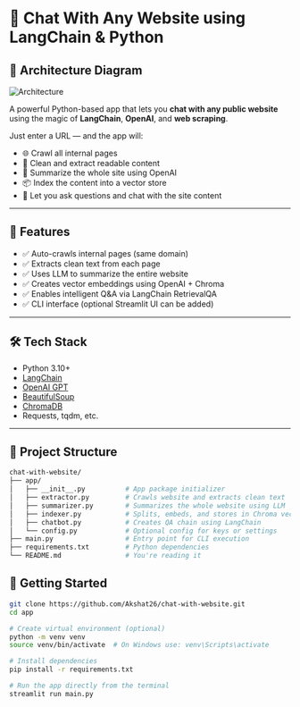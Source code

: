 # 💬 Chat With Any Website using LangChain & Python

## 🧠 Architecture Diagram

![Architecture](assets/architecture-diagram.png)

A powerful Python-based app that lets you **chat with any public website** using the magic of **LangChain**, **OpenAI**, and **web scraping**.

Just enter a URL — and the app will:
- 🌐 Crawl all internal pages
- 🧼 Clean and extract readable content
- 🧠 Summarize the whole site using OpenAI
- 📦 Index the content into a vector store
- 🤖 Let you ask questions and chat with the site content

---

## 📌 Features

- ✅ Auto-crawls internal pages (same domain)
- ✅ Extracts clean text from each page
- ✅ Uses LLM to summarize the entire website
- ✅ Creates vector embeddings using OpenAI + Chroma
- ✅ Enables intelligent Q&A via LangChain RetrievalQA
- ✅ CLI interface (optional Streamlit UI can be added)

---

## 🛠 Tech Stack

- Python 3.10+
- [LangChain](https://github.com/langchain-ai/langchain)
- [OpenAI GPT](https://platform.openai.com/)
- [BeautifulSoup](https://www.crummy.com/software/BeautifulSoup/)
- [ChromaDB](https://www.trychroma.com/)
- Requests, tqdm, etc.

---

## 📁 Project Structure

```bash
chat-with-website/
├── app/
│   ├── __init__.py          # App package initializer
│   ├── extractor.py         # Crawls website and extracts clean text
│   ├── summarizer.py        # Summarizes the whole website using LLM
│   ├── indexer.py           # Splits, embeds, and stores in Chroma vector DB
│   ├── chatbot.py           # Creates QA chain using LangChain
│   └── config.py            # Optional config for keys or settings
├── main.py                  # Entry point for CLI execution
├── requirements.txt         # Python dependencies
└── README.md                # You're reading it
```

## 🚀 Getting Started

```bash
git clone https://github.com/Akshat26/chat-with-website.git
cd app

# Create virtual environment (optional)
python -m venv venv
source venv/bin/activate  # On Windows use: venv\Scripts\activate

# Install dependencies
pip install -r requirements.txt

# Run the app directly from the terminal
streamlit run main.py
```


